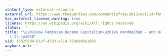 ```yaml
---
content_type: external-resource
external_url: https://www.theguardian.com/commentisfree/2013/oct/14/feminism-capitalist-handmaiden-neoliberal
has_external_license_warning: true
license: https://en.wikipedia.org/wiki/All_rights_reserved
status: ''
title: "\u201CHow Feminism Became Capitalism\u2019s Handmaiden - and How to Reclaim\
  \ It.\u201D"
uid: 135259d4-61cf-4503-a514-37abd40e189d
wayback_url: ''
---
```

